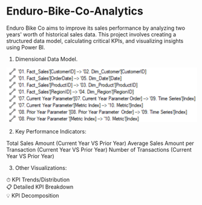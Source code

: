 # Enduro-Bike-Co-Analytics

Enduro Bike Co aims to improve its sales performance by analyzing two years' worth of historical sales data. This project involves creating a structured data model, calculating critical KPIs, and visualizing insights using Power BI.

1. Dimensional Data Model.

![Test](https://github.com/dchishakwe/Enduro-Bike-Co-Analytics/blob/main/Data%20Model.png)

2. Key Performance Indicators:

Total Sales Amount (Current Year VS Prior Year)
Average Sales Amount per Transaction (Current Year VS Prior Year)
Number of Transactions (Current Year VS Prior Year) 

3. Other Visualizations:

⏱  KPI Trends/Distribution    
📋 Detailed KPI Breakdown    
💡 KPI Decomposition    
